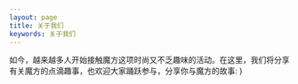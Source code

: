```yaml
---
layout: page
title: 关于我们
keywords: 关于我们
---
```


<p class="message">
  如今，越来越多人开始接触魔方这项时尚又不乏趣味的活动。在这里，我们将分享有关魔方的点滴趣事，也欢迎大家踊跃参与，分享你与魔方的故事: )
</p>


